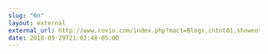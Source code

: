 ```yaml
---
slug: "6n"
layout: external
external_url: http://www.rovio.com/index.php?mact=Blogs,cntnt01,showentry,0&cntnt01entryid=37&cntnt01returnid=58
date: 2010-09-29T21:03:48-05:00
---
```

